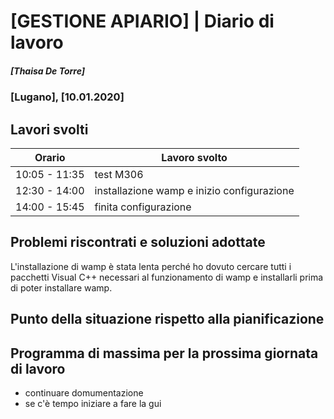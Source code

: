 

# [GESTIONE APIARIO] | Diario di lavoro
##### [Thaisa De Torre]
### [Lugano], [10.01.2020]

## Lavori svolti


|Orario        |Lavoro svolto                 |
|--------------|------------------------------|
|10:05 - 11:35 | test M306 |
|12:30 - 14:00 | installazione wamp e inizio configurazione  |
|14:00 - 15:45 | finita configurazione |

##  Problemi riscontrati e soluzioni adottate
L'installazione di wamp è stata lenta perché ho dovuto cercare tutti i pacchetti Visual C++ necessari al funzionamento di wamp e installarli prima di poter installare wamp.


##  Punto della situazione rispetto alla pianificazione


## Programma di massima per la prossima giornata di lavoro
- continuare domumentazione
- se c'è tempo iniziare a fare la gui